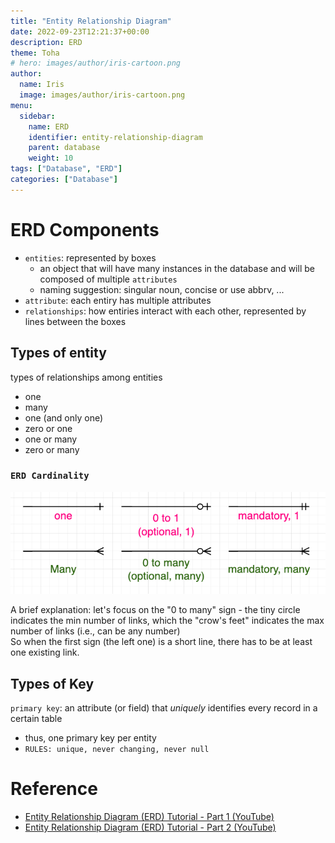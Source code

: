 ```yaml
---
title: "Entity Relationship Diagram"
date: 2022-09-23T12:21:37+00:00
description: ERD
theme: Toha
# hero: images/author/iris-cartoon.png
author:
  name: Iris
  image: images/author/iris-cartoon.png
menu:
  sidebar:
    name: ERD
    identifier: entity-relationship-diagram
    parent: database
    weight: 10
tags: ["Database", "ERD"]
categories: ["Database"]
---
```


# ERD Components

- `entities`: represented by boxes
    - an object that will have many instances in the database and will be composed of multiple `attributes`
    - naming suggestion: singular noun, concise or use abbrv, ...
- `attribute`: each entiry has multiple attributes
- `relationships`: how entiries interact with each other, represented by lines between the boxes

## Types of entity


types of relationships among entities
- one
- many
- one (and only one)
- zero or one
- one or many
- zero or many

### `ERD Cardinality` <br>
![relationships](image/relationships.jpg)<br>

A brief explanation: let's focus on the "0 to many" sign - the tiny circle indicates the min number of links, which the "crow's feet" indicates the max number of links (i.e., can be any number)<br>
So when the first sign (the left one) is a short line, there has to be at least one existing link.

## Types of Key
`primary key`: an attribute (or field) that *uniquely* identifies every record in a certain table
- thus, one primary key per entity
- `RULES: unique, never changing, never null`

# Reference

- [Entity Relationship Diagram (ERD) Tutorial - Part 1 (YouTube)](https://www.youtube.com/watch?v=QpdhBUYk7Kk)
- [Entity Relationship Diagram (ERD) Tutorial - Part 2 (YouTube)](https://www.youtube.com/watch?v=-CuY5ADwn24)
